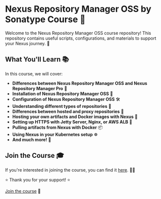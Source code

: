# Nexus Repository Manager OSS by Sonatype Course 📕

Welcome to the Nexus Repository Manager OSS course repository! This repository contains useful scripts, configurations, and materials to support your Nexus journey. 🚀

## What You'll Learn 📚

In this course, we will cover:

- **Differences between Nexus Repository Manager OSS and Nexus Repository Manager Pro** 🤔
- **Installation of Nexus Repository Manager OSS** 🚀
- **Configuration of Nexus Repository Manager OSS** 🛠
- **Understanding different types of repositories** 📂
- **Differences between hosted and proxy repositories** 🔄
- **Hosting your own artifacts and Docker images with Nexus** 🐳
- **Setting up HTTPS with Jetty Server, Nginx, or AWS ALB** 🔐
- **Pulling artifacts from Nexus with Docker** 📦
- **Using Nexus in your Kubernetes setup** ☸️
- **And much more!** 🎉

## Join the Course 🎓

If you're interested in joining the course, you can find it [here](https://www.udemy.com/course/nexus-repository-manager-oss-by-sonatype/?referralCode=C7450F079946612ABF00). 👨‍💻

⭐ Thank you for your support! ⭐

[Join the course](https://www.udemy.com/course/nexus-repository-manager-oss-by-sonatype/?referralCode=C7450F079946612ABF00) 🚀